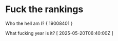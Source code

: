 # Fuck the rankings

Who the hell am I?
{ 19008401 }

What fucking year is it?
[ 2025-05-20T06:40:00Z ]
